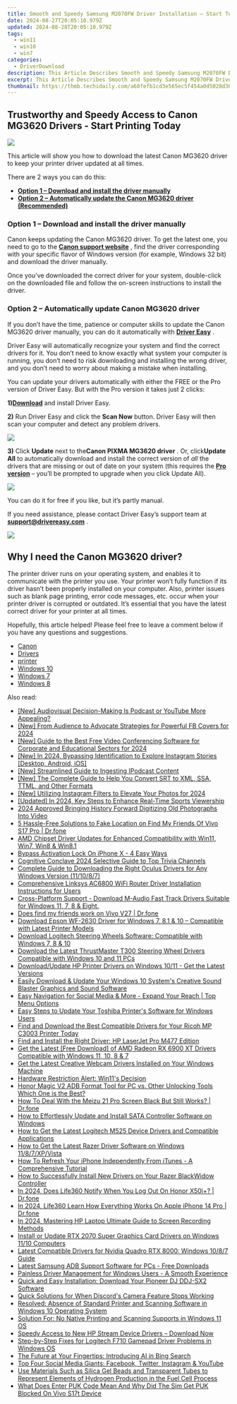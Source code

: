 ```yaml
---
title: Smooth and Speedy Samsung M2070FW Driver Installation – Start Today!
date: 2024-08-27T20:05:10.979Z
updated: 2024-08-28T20:05:10.979Z
tags:
  - win11
  - win10
  - win7
categories:
  - DriverDownload
description: This Article Describes Smooth and Speedy Samsung M2070FW Driver Installation – Start Today!
excerpt: This Article Describes Smooth and Speedy Samsung M2070FW Driver Installation – Start Today!
thumbnail: https://thmb.techidaily.com/a68fefb1cd3e565ec5f454a0d5028d3000ec7ede8d478967f77735423a6ab539.jpg
---
```


## Trustworthy and Speedy Access to Canon MG3620 Drivers - Start Printing Today

![](https://images.drivereasy.com/wp-content/uploads/2019/07/image-298.png)

 This article will show you how to download the latest Canon MG3620 driver to keep your printer driver updated at all times.

There are 2 ways you can do this:

* **[Option 1 – Download and install the driver manually](https://tools.techidaily.com/drivereasy/download/)**
* **[Option 2 – Automatically update the Canon MG3620 driver (Recommended)](https://www.drivereasy.com/knowledge/download-canon-pixma-mg-3620-driver/#b)**

### **Option 1 – Download and install the driver manually**

 Canon keeps updating the Canon MG3620 driver. To get the latest one, you need to go to the **[Canon support website](https://www.canon-europe.com/support/)**  , find the driver corresponding with your specific flavor of Windows version (for example, Windows 32 bit) and download the driver manually.

 Once you’ve downloaded the correct driver for your system, double-click on the downloaded file and follow the on-screen instructions to install the driver.

### **Option 2 – Automatically update**  Canon MG3620 **driver**

 If you don’t have the time, patience or computer skills to update the Canon MG3620 driver manually, you can do it automatically with **[Driver Easy](https://tools.techidaily.com/drivereasy/download/)**  .

 Driver Easy will automatically recognize your system and find the correct drivers for it. You don’t need to know exactly what system your computer is running, you don’t need to risk downloading and installing the wrong driver, and you don’t need to worry about making a mistake when installing.

 You can update your drivers automatically with either the FREE or the Pro version of Driver Easy. But with the Pro version it takes just 2 clicks:

 **1)[Download](https://tools.techidaily.com/drivereasy/download/)**  and install Driver Easy.

**2)** Run Driver Easy and click the **Scan Now** button. Driver Easy will then scan your computer and detect any problem drivers.

![](https://images.drivereasy.com/wp-content/uploads/2019/06/image-113.png)

**3)**  Click **Update** next to the**Canon PIXMA MG3620 driver** . Or, click**Update All** to automatically download and install the correct version of _all_ the drivers that are missing or out of date on your system (this requires the **[Pro version](https://tools.techidaily.com/drivereasy/download/)**  – you’ll be prompted to upgrade when you click Update All).

![](https://images.drivereasy.com/wp-content/uploads/2019/09/image-583.png)

 You can do it for free if you like, but it’s partly manual.

 If you need assistance, please contact Driver Easy’s support team at [**support@drivereasy.com**](https://tools.techidaily.com/drivereasy/download/) .

<!-- affiliate ads begin -->
<a href="https://estore.winxdvd.com/order/checkout.php?PRODS=12653808&QTY=1&AFFILIATE=108875&CART=1"><img src="https://www.winxdvd.com/affiliate/new-banner/wt-500x500.jpg" border="0"></a>
<!-- affiliate ads end -->
## Why I need the Canon MG3620 driver?

 The printer driver runs on your operating system, and enables it to communicate with the printer you use. Your printer won’t fully function if its driver hasn’t been properly installed on your computer. Also, printer issues such as blank page printing, error code messages, etc. occur when your printer driver is corrupted or outdated. It’s essential that you have the latest correct driver for your printer at all times.

 Hopefully, this article helped! Please feel free to leave a comment below if you have any questions and suggestions.

* [Canon](https://tools.techidaily.com/drivereasy/download/)
* [Drivers](https://tools.techidaily.com/drivereasy/download/)
* [printer](https://tools.techidaily.com/drivereasy/download/)
* [Windows 10](https://tools.techidaily.com/drivereasy/download/)
* [Windows 7](https://tools.techidaily.com/drivereasy/download/)
* [Windows 8](https://tools.techidaily.com/drivereasy/download/)

<ins class="adsbygoogle"
     style="display:block"
     data-ad-format="autorelaxed"
     data-ad-client="ca-pub-7571918770474297"
     data-ad-slot="1223367746"></ins>



<ins class="adsbygoogle"
     style="display:block"
     data-ad-client="ca-pub-7571918770474297"
     data-ad-slot="8358498916"
     data-ad-format="auto"
     data-full-width-responsive="true"></ins>

<span class="atpl-alsoreadstyle">Also read:</span>
<div><ul>
<li><a href="https://extra-tips.techidaily.com/new-audiovisual-decision-making-is-podcast-or-youtube-more-appealing/"><u>[New] Audiovisual Decision-Making  Is Podcast or YouTube More Appealing?</u></a></li>
<li><a href="https://facebook-videos.techidaily.com/new-from-audience-to-advocate-strategies-for-powerful-fb-covers-for-2024/"><u>[New] From Audience to Advocate  Strategies for Powerful FB Covers for 2024</u></a></li>
<li><a href="https://on-screen-recording.techidaily.com/new-guide-to-the-best-free-video-conferencing-software-for-corporate-and-educational-sectors-for-2024/"><u>[New] Guide to the Best Free Video Conferencing Software for Corporate and Educational Sectors for 2024</u></a></li>
<li><a href="https://instagram-video-recordings.techidaily.com/new-in-2024-bypassing-identification-to-explore-instagram-stories-desktop-android-ios/"><u>[New] In 2024, Bypassing Identification to Explore Instagram Stories [Desktop, Android, iOS]</u></a></li>
<li><a href="https://some-guidance.techidaily.com/new-streamlined-guide-to-ingesting-ipodcast-content/"><u>[New] Streamlined Guide to Ingesting IPodcast Content</u></a></li>
<li><a href="https://fox-hovers.techidaily.com/new-the-complete-guide-to-help-you-convert-srt-to-xml-ssa-ttml-and-other-formats/"><u>[New] The Complete Guide to Help You Convert SRT to XML, SSA, TTML, and Other Formats</u></a></li>
<li><a href="https://instagram-video-files.techidaily.com/new-utilizing-instagram-filters-to-elevate-your-photos-for-2024/"><u>[New] Utilizing Instagram Filters to Elevate Your Photos for 2024</u></a></li>
<li><a href="https://screen-recording.techidaily.com/updated-in-2024-key-steps-to-enhance-real-time-sports-viewership/"><u>[Updated] In 2024, Key Steps to Enhance Real-Time Sports Viewership</u></a></li>
<li><a href="https://fox-access.techidaily.com/2024-approved-bringing-history-forward-digitizing-old-photographs-into-video/"><u>2024 Approved  Bringing History Forward  Digitizing Old Photographs Into Video</u></a></li>
<li><a href="https://location-fake.techidaily.com/5-hassle-free-solutions-to-fake-location-on-find-my-friends-of-vivo-s17-pro-drfone-by-drfone-virtual-android/"><u>5 Hassle-Free Solutions to Fake Location on Find My Friends Of Vivo S17 Pro | Dr.fone</u></a></li>
<li><a href="https://win-amazing.techidaily.com/amd-chipset-driver-updates-for-enhanced-compatibility-with-win11-win7-win8-and-win81/"><u>AMD Chipset Driver Updates for Enhanced Compatibility with Win11, Win7, Win8 & Win8.1</u></a></li>
<li><a href="https://activate-lock.techidaily.com/bypass-activation-lock-on-iphone-x-4-easy-ways-by-drfone-ios/"><u>Bypass Activation Lock On iPhone X - 4 Easy Ways</u></a></li>
<li><a href="https://article-tips.techidaily.com/cognitive-conclave-2024-selective-guide-to-top-trivia-channels/"><u>Cognitive Conclave 2024  Selective Guide to Top Trivia Channels</u></a></li>
<li><a href="https://win-amazing.techidaily.com/complete-guide-to-downloading-the-right-oculus-drivers-for-any-windows-version-111087/"><u>Complete Guide to Downloading the Right Oculus Drivers for Any Windows Version (11/10/8/7)</u></a></li>
<li><a href="https://win-amazing.techidaily.com/comprehensive-linksys-ac6800-wifi-router-driver-installation-instructions-for-users/"><u>Comprehensive Linksys AC6800 WiFi Router Driver Installation Instructions for Users</u></a></li>
<li><a href="https://win-amazing.techidaily.com/cross-platform-support-download-m-audio-fast-track-drivers-suitable-for-windows-11-7-8-and-eight/"><u>Cross-Platform Support - Download M-Audio Fast Track Drivers Suitable for Windows 11, 7, 8 & Eight.</u></a></li>
<li><a href="https://location-social.techidaily.com/does-find-my-friends-work-on-vivo-v27-drfone-by-drfone-virtual-android/"><u>Does find my friends work on Vivo V27 | Dr.fone</u></a></li>
<li><a href="https://win-amazing.techidaily.com/download-epson-wf-2630-driver-for-windows-7-81-and-10-compatible-with-latest-printer-models/"><u>Download Epson WF-2630 Driver for Windows 7, 8.1 & 10 – Compatible with Latest Printer Models</u></a></li>
<li><a href="https://win-amazing.techidaily.com/1722976274762-download-logitech-steering-wheels-software-compatible-with-windows-7-8-and-10/"><u>Download Logitech Steering Wheels Software: Compatible with Windows 7, 8 & 10</u></a></li>
<li><a href="https://win-amazing.techidaily.com/download-the-latest-thrustmaster-t300-steering-wheel-drivers-compatible-with-windows-10-and-11-pcs/"><u>Download the Latest ThrustMaster T300 Steering Wheel Drivers Compatible with Windows 10 and 11 PCs</u></a></li>
<li><a href="https://win-amazing.techidaily.com/downloadupdate-hp-printer-drivers-on-windows-1011-get-the-latest-versions/"><u>Download/Update HP Printer Drivers on Windows 10/11 - Get the Latest Versions</u></a></li>
<li><a href="https://win-amazing.techidaily.com/easily-download-and-update-your-windows-10-systems-creative-sound-blaster-graphics-and-sound-software/"><u>Easily Download & Update Your Windows 10 System's Creative Sound Blaster Graphics and Sound Software</u></a></li>
<li><a href="https://tech-haven.techidaily.com/easy-navigation-for-social-media-and-more-expand-your-reach-top-menu-options/"><u>Easy Navigation for Social Media & More - Expand Your Reach | Top Menu Options</u></a></li>
<li><a href="https://win-amazing.techidaily.com/easy-steps-to-update-your-toshiba-printers-software-for-windows-users/"><u>Easy Steps to Update Your Toshiba Printer's Software for Windows Users</u></a></li>
<li><a href="https://win-amazing.techidaily.com/1722966085660-find-and-download-the-best-compatible-drivers-for-your-ricoh-mp-c3003-printer-today/"><u>Find and Download the Best Compatible Drivers for Your Ricoh MP C3003 Printer Today</u></a></li>
<li><a href="https://win-amazing.techidaily.com/find-and-install-the-right-driver-hp-laserjet-pro-m477-edition/"><u>Find and Install the Right Driver: HP LaserJet Pro M477 Edition</u></a></li>
<li><a href="https://win-amazing.techidaily.com/get-the-latest-free-download-of-amd-radeon-rx-6900-xt-drivers-compatible-with-windows-11-10-8-and-7/"><u>Get the Latest [Free Download] of AMD Radeon RX 6900 XT Drivers Compatible with Windows 11, 10, 8 & 7</u></a></li>
<li><a href="https://win-amazing.techidaily.com/get-the-latest-creative-webcam-drivers-installed-on-your-windows-machine/"><u>Get the Latest Creative Webcam Drivers Installed on Your Windows Machine</u></a></li>
<li><a href="https://driver-error.techidaily.com/hardware-restriction-alert-win11s-decision/"><u>Hardware Restriction Alert: Win11's Decision</u></a></li>
<li><a href="https://bypass-frp.techidaily.com/honor-magic-v2-adb-format-tool-for-pc-vs-other-unlocking-tools-which-one-is-the-best-by-drfone-android/"><u>Honor Magic V2 ADB Format Tool for PC vs. Other Unlocking Tools Which One is the Best?</u></a></li>
<li><a href="https://change-location.techidaily.com/how-to-deal-with-the-meizu-21-pro-screen-black-but-still-works-drfone-by-drfone-fix-android-problems-fix-android-problems/"><u>How To Deal With the Meizu 21 Pro Screen Black But Still Works? | Dr.fone</u></a></li>
<li><a href="https://win-amazing.techidaily.com/how-to-effortlessly-update-and-install-sata-controller-software-on-windows/"><u>How to Effortlessly Update and Install SATA Controller Software on Windows</u></a></li>
<li><a href="https://win-amazing.techidaily.com/how-to-get-the-latest-logitech-m525-device-drivers-and-compatible-applications/"><u>How to Get the Latest Logitech M525 Device Drivers and Compatible Applications</u></a></li>
<li><a href="https://win-amazing.techidaily.com/how-to-get-the-latest-razer-driver-software-on-windows-1187xpvista/"><u>How to Get the Latest Razer Driver Software on Windows 11/8/7/XP/Vista</u></a></li>
<li><a href="https://fox-that.techidaily.com/how-to-refresh-your-iphone-independently-from-itunes-a-comprehensive-tutorial/"><u>How To Refresh Your iPhone Independently From iTunes - A Comprehensive Tutorial</u></a></li>
<li><a href="https://win-amazing.techidaily.com/how-to-successfully-install-new-drivers-on-your-razer-blackwidow-controller/"><u>How to Successfully Install New Drivers on Your Razer BlackWidow Controller</u></a></li>
<li><a href="https://review-topics.techidaily.com/in-2024-does-life360-notify-when-you-log-out-on-honor-x50iplus-drfone-by-drfone-virtual-android/"><u>In 2024, Does Life360 Notify When You Log Out On Honor X50i+? | Dr.fone</u></a></li>
<li><a href="https://phone-solutions.techidaily.com/in-2024-life360-learn-how-everything-works-on-apple-iphone-14-pro-drfone-by-drfone-virtual-ios/"><u>In 2024, Life360 Learn How Everything Works On Apple iPhone 14 Pro | Dr.fone</u></a></li>
<li><a href="https://digital-screen-recording.techidaily.com/in-2024-mastering-hp-laptop-ultimate-guide-to-screen-recording-methods/"><u>In 2024, Mastering HP Laptop  Ultimate Guide to Screen Recording Methods</u></a></li>
<li><a href="https://win-amazing.techidaily.com/install-or-update-rtx-2070-super-graphics-card-drivers-on-windows-1110-computers/"><u>Install or Update RTX 2070 Super Graphics Card Drivers on Windows 11/10 Computers</u></a></li>
<li><a href="https://win-amazing.techidaily.com/latest-compatible-drivers-for-nvidia-quadro-rtx-8000-windows-1087-guide/"><u>Latest Compatible Drivers for Nvidia Quadro RTX 8000: Windows 10/8/7 Guide</u></a></li>
<li><a href="https://win-amazing.techidaily.com/latest-samsung-adb-support-software-for-pcs-free-downloads/"><u>Latest Samsung ADB Support Software for PCs - Free Downloads</u></a></li>
<li><a href="https://win-amazing.techidaily.com/painless-driver-management-for-windows-users-a-smooth-experience/"><u>Painless Driver Management for Windows Users - A Smooth Experience</u></a></li>
<li><a href="https://win-amazing.techidaily.com/quick-and-easy-installation-download-your-pioneer-dj-ddj-sx2-software/"><u>Quick and Easy Installation: Download Your Pioneer DJ DDJ-SX2 Software</u></a></li>
<li><a href="https://win-able.techidaily.com/quick-solutions-for-when-discords-camera-feature-stops-working/"><u>Quick Solutions for When Discord's Camera Feature Stops Working</u></a></li>
<li><a href="https://win-amazing.techidaily.com/resolved-absence-of-standard-printer-and-scanning-software-in-windows-10-operating-system/"><u>Resolved: Absence of Standard Printer and Scanning Software in Windows 10 Operating System</u></a></li>
<li><a href="https://win-amazing.techidaily.com/solution-for-no-native-printing-and-scanning-supports-in-windows-11-os/"><u>Solution For: No Native Printing and Scanning Supports in Windows 11 OS</u></a></li>
<li><a href="https://win-amazing.techidaily.com/1722971316001-speedy-access-to-new-hp-stream-device-drivers-download-now/"><u>Speedy Access to New HP Stream Device Drivers – Download Now</u></a></li>
<li><a href="https://win-amazing.techidaily.com/step-by-step-fixes-for-logitech-f710-gamepad-driver-problems-in-windows-os/"><u>Step-by-Step Fixes for Logitech F710 Gamepad Driver Problems in Windows OS</u></a></li>
<li><a href="https://tech-savvy.techidaily.com/the-future-at-your-fingertips-introducing-ai-in-bing-search/"><u>The Future at Your Fingertips: Introducing AI in Bing Search</u></a></li>
<li><a href="https://win-forum.techidaily.com/top-four-social-media-giants-facebook-twitter-instagram-and-youtube/"><u>Top Four Social Media Giants: Facebook, Twitter, Instagram & YouTube</u></a></li>
<li><a href="https://win-amazing.techidaily.com/1722963748753-use-materials-such-as-silica-gel-beads-and-transparent-tubes-to-represent-elements-of-hydrogen-production-in-the-fuel-cell-process/"><u>Use Materials Such as Silica Gel Beads and Transparent Tubes to Represent Elements of Hydrogen Production in the Fuel Cell Process</u></a></li>
<li><a href="https://sim-unlock.techidaily.com/what-does-enter-puk-code-mean-and-why-did-the-sim-get-puk-blocked-on-vivo-s17t-device-by-drfone-android/"><u>What Does Enter PUK Code Mean And Why Did The Sim Get PUK Blocked On Vivo S17t Device</u></a></li>
</ul></div>
